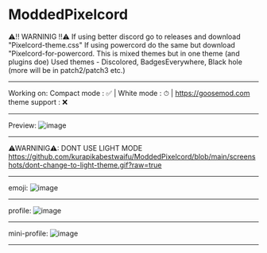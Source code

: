 # ModdedPixelcord
⚠!! WARNINIG !!⚠ If using better discord go to releases and download "Pixelcord-theme.css" If using powercord do the same but download "Pixelcord-for-powercord.
This is mixed themes but in one theme (and plugins doe)
Used themes - Discolored, BadgesEverywhere, Black hole (more will be in patch2/patch3 etc.)


-----------------------------------------------------------------------------------------------------------------------------------------------------------------------

Working on: 
Compact mode : ✅ |
White mode : ⏱ |
https://goosemod.com theme support : ❌

-----------------------------------------------------------------------------------------------------------------------------------------------------------------------

Preview:
![image](https://user-images.githubusercontent.com/75070802/137854906-ab809b26-52b2-459d-8ed8-0062a1b25054.png)

-----------------------------------------------------------------------------------------------------------------------------------------------------------------------

⚠WARNINIG⚠: DONT USE LIGHT MODE
https://github.com/kurapikabestwaifu/ModdedPixelcord/blob/main/screenshots/dont-change-to-light-theme.gif?raw=true

-------------------------------------------------------------------------------------------------------------------------------------------------------------------------

emoji:
![image](https://user-images.githubusercontent.com/75070802/139282897-0953ed10-4c59-4fb4-88d2-6d9b4ae7caa5.png)

-------------------------------------------------------------------------------------------------------------------------------------------------------------------------

profile:
![image](https://user-images.githubusercontent.com/75070802/139282849-e84a0258-e462-4978-a3ce-1dc35d69bc3c.png)

-------------------------------------------------------------------------------------------------------------------------------------------------------------------------

mini-profile:
![image](https://user-images.githubusercontent.com/75070802/139283073-f5de4ef6-a535-450c-b3b5-de60ad91c59d.png)

-------------------------------------------------------------------------------------------------------------------------------------------------------------------------
